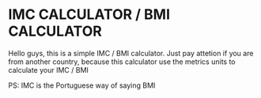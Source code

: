 # IMC CALCULATOR / BMI CALCULATOR 
 Hello guys, this is a simple IMC / BMI calculator.
 Just pay attetion if you are from another country, because this calculator use the metrics units to calculate your IMC / BMI
 
 PS: IMC is the Portuguese way of saying BMI
